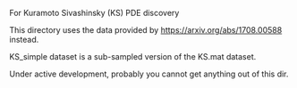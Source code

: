 For Kuramoto Sivashinsky (KS) PDE discovery

This directory uses the data provided by https://arxiv.org/abs/1708.00588 instead.

KS_simple dataset is a sub-sampled version of the KS.mat dataset.

Under active development, probably you cannot get anything out of this dir.